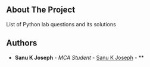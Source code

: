## About The Project

List of  Python lab questions and its solutions

## Authors

* **Sanu K Joseph** - *MCA Student* - [Sanu K Joseph](https://github.com/skj101) - **
